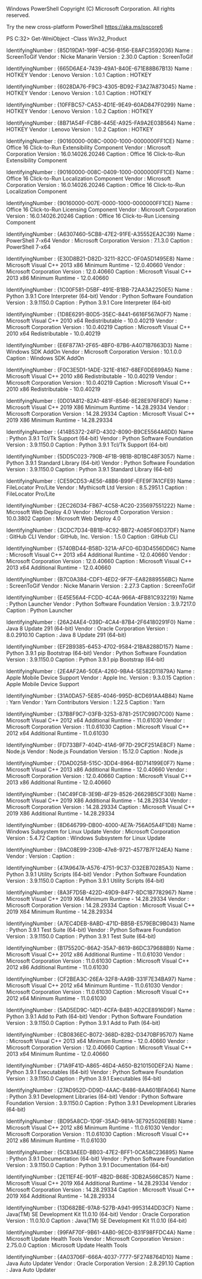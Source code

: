 Windows PowerShell Copyright (C) Microsoft Corporation. All rights reserved.

Try the new cross-platform PowerShell https://aka.ms/pscore6

PS C:32&gt; Get-WmiObject -Class Win32_Product

IdentifyingNumber : {85D19DA1-199F-4C56-B156-E8AFC3592036} Name : ScreenToGif Vendor : Nicke Manarin Version : 2.30.0 Caption : ScreenToGif

IdentifyingNumber : {665D6AE4-7439-49A1-840E-671E88B67B13} Name : HOTKEY Vendor : Lenovo Version : 1.0.1 Caption : HOTKEY

IdentifyingNumber : {6028DA76-F9C3-4305-BD92-F3A27A873045} Name : HOTKEY Vendor : Lenovo Version : 1.0.1 Caption : HOTKEY

IdentifyingNumber : {10FFBC57-CA53-4D1E-9E49-60AD847F0299} Name : HOTKEY Vendor : Lenovo Version : 1.0.2 Caption : HOTKEY

IdentifyingNumber : {8B71A54F-FCB6-445E-A925-FA9A2E03B564} Name : HOTKEY Vendor : Lenovo Version : 1.0.2 Caption : HOTKEY

IdentifyingNumber : {90160000-008C-0000-1000-0000000FF1CE} Name : Office 16 Click-to-Run Extensibility Component Vendor : Microsoft Corporation Version : 16.0.14026.20246 Caption : Office 16 Click-to-Run Extensibility Component

IdentifyingNumber : {90160000-008C-0409-1000-0000000FF1CE} Name : Office 16 Click-to-Run Localization Component Vendor : Microsoft Corporation Version : 16.0.14026.20246 Caption : Office 16 Click-to-Run Localization Component

IdentifyingNumber : {90160000-007E-0000-1000-0000000FF1CE} Name : Office 16 Click-to-Run Licensing Component Vendor : Microsoft Corporation Version : 16.0.14026.20246 Caption : Office 16 Click-to-Run Licensing Component

IdentifyingNumber : {A6307460-5CB8-47E2-91FE-A35552EA2C39} Name : PowerShell 7-x64 Vendor : Microsoft Corporation Version : 7.1.3.0 Caption : PowerShell 7-x64

IdentifyingNumber : {E30D8B21-D82D-3211-82CC-0F0A5D1495E8} Name : Microsoft Visual C++ 2013 x86 Minimum Runtime - 12.0.40660 Vendor : Microsoft Corporation Version : 12.0.40660 Caption : Microsoft Visual C++ 2013 x86 Minimum Runtime - 12.0.40660

IdentifyingNumber : {1C00F581-D5BF-491E-B1BB-72AA3A2250E5} Name : Python 3.9.1 Core Interpreter (64-bit) Vendor : Python Software Foundation Version : 3.9.1150.0 Caption : Python 3.9.1 Core Interpreter (64-bit)

IdentifyingNumber : {1D8E6291-B0D5-35EC-8441-6616F567A0F7} Name : Microsoft Visual C++ 2010 x64 Redistributable - 10.0.40219 Vendor : Microsoft Corporation Version : 10.0.40219 Caption : Microsoft Visual C++ 2010 x64 Redistributable - 10.0.40219

IdentifyingNumber : {E6F877A1-2F65-4BF0-87B6-A4071B7663D3} Name : Windows SDK AddOn Vendor : Microsoft Corporation Version : 10.1.0.0 Caption : Windows SDK AddOn

IdentifyingNumber : {F0C3E5D1-1ADE-321E-8167-68EF0DE699A5} Name : Microsoft Visual C++ 2010 x86 Redistributable - 10.0.40219 Vendor : Microsoft Corporation Version : 10.0.40219 Caption : Microsoft Visual C++ 2010 x86 Redistributable - 10.0.40219

IdentifyingNumber : {0D01A812-82A1-481F-8546-8E28E976F8DF} Name : Microsoft Visual C++ 2019 X86 Minimum Runtime - 14.28.29334 Vendor : Microsoft Corporation Version : 14.28.29334 Caption : Microsoft Visual C++ 2019 X86 Minimum Runtime - 14.28.29334

IdentifyingNumber : {414B5372-24FD-4302-8090-B9CE5564A6DD} Name : Python 3.9.1 Tcl/Tk Support (64-bit) Vendor : Python Software Foundation Version : 3.9.1150.0 Caption : Python 3.9.1 Tcl/Tk Support (64-bit)

IdentifyingNumber : {5DD5C023-790B-4F1B-9B1B-8D1BC48F3057} Name : Python 3.9.1 Standard Library (64-bit) Vendor : Python Software Foundation Version : 3.9.1150.0 Caption : Python 3.9.1 Standard Library (64-bit)

IdentifyingNumber : {CE59CD53-AE56-48B6-B99F-EFE9F7A1CFE9} Name : FileLocator Pro/Lite Vendor : Mythicsoft Ltd Version : 8.5.2951.1 Caption : FileLocator Pro/Lite

IdentifyingNumber : {2EC26D34-FB67-4C58-AC20-235697551222} Name : Microsoft Web Deploy 4.0 Vendor : Microsoft Corporation Version : 10.0.3802 Caption : Microsoft Web Deploy 4.0

IdentifyingNumber : {3CDC7D34-BB1B-4C92-BB72-A085F06D37DF} Name : GitHub CLI Vendor : GitHub, Inc. Version : 1.5.0 Caption : GitHub CLI

IdentifyingNumber : {5740BD44-B58D-321A-AFC0-6D3D4556DD6C} Name : Microsoft Visual C++ 2013 x64 Additional Runtime - 12.0.40660 Vendor : Microsoft Corporation Version : 12.0.40660 Caption : Microsoft Visual C++ 2013 x64 Additional Runtime - 12.0.40660

IdentifyingNumber : {B7C0A384-CDF1-4ED2-9F7F-EA82889556BC} Name : ScreenToGif Vendor : Nicke Manarin Version : 2.27.3 Caption : ScreenToGif

IdentifyingNumber : {E45E56A4-FCDD-4C4A-966A-4FB81C932219} Name : Python Launcher Vendor : Python Software Foundation Version : 3.9.7217.0 Caption : Python Launcher

IdentifyingNumber : {26A24AE4-039D-4CA4-87B4-2F64180291F0} Name : Java 8 Update 291 (64-bit) Vendor : Oracle Corporation Version : 8.0.2910.10 Caption : Java 8 Update 291 (64-bit)

IdentifyingNumber : {EF2B9385-6453-4702-9584-21BA8288D157} Name : Python 3.9.1 pip Bootstrap (64-bit) Vendor : Python Software Foundation Version : 3.9.1150.0 Caption : Python 3.9.1 pip Bootstrap (64-bit)

IdentifyingNumber : {2E4AF2A6-50EA-4260-9BA4-5E582D11879A} Name : Apple Mobile Device Support Vendor : Apple Inc. Version : 9.3.0.15 Caption : Apple Mobile Device Support

IdentifyingNumber : {31A0DA57-5E85-4046-995D-8CD691AA4B84} Name : Yarn Vendor : Yarn Contributors Version : 1.22.5 Caption : Yarn

IdentifyingNumber : {37B8F9C7-03FB-3253-8781-2517C99D7C00} Name : Microsoft Visual C++ 2012 x64 Additional Runtime - 11.0.61030 Vendor : Microsoft Corporation Version : 11.0.61030 Caption : Microsoft Visual C++ 2012 x64 Additional Runtime - 11.0.61030

IdentifyingNumber : {FD733BF7-404D-41A6-9F7D-29CF251AE8CF} Name : Node.js Vendor : Node.js Foundation Version : 15.12.0 Caption : Node.js

IdentifyingNumber : {7DAD0258-515C-3DD4-8964-BD714199E0F7} Name : Microsoft Visual C++ 2013 x86 Additional Runtime - 12.0.40660 Vendor : Microsoft Corporation Version : 12.0.40660 Caption : Microsoft Visual C++ 2013 x86 Additional Runtime - 12.0.40660

IdentifyingNumber : {14C49FC8-3E9B-4F29-8526-26629B5CF30B} Name : Microsoft Visual C++ 2019 X86 Additional Runtime - 14.28.29334 Vendor : Microsoft Corporation Version : 14.28.29334 Caption : Microsoft Visual C++ 2019 X86 Additional Runtime - 14.28.29334

IdentifyingNumber : {8D646799-DB00-4000-AE7A-756A05A4F1D8} Name : Windows Subsystem for Linux Update Vendor : Microsoft Corporation Version : 5.4.72 Caption : Windows Subsystem for Linux Update

IdentifyingNumber : {9AC08E99-230B-47e8-9721-4577B7F124EA} Name : Vendor : Version : Caption :

IdentifyingNumber : {47A9647A-A576-4751-9C37-D32EB70285A3} Name : Python 3.9.1 Utility Scripts (64-bit) Vendor : Python Software Foundation Version : 3.9.1150.0 Caption : Python 3.9.1 Utility Scripts (64-bit)

IdentifyingNumber : {8A3F7D5B-422D-49D9-84F7-8DC1B7782967} Name : Microsoft Visual C++ 2019 X64 Minimum Runtime - 14.28.29334 Vendor : Microsoft Corporation Version : 14.28.29334 Caption : Microsoft Visual C++ 2019 X64 Minimum Runtime - 14.28.29334

IdentifyingNumber : {A7EC4DEB-8ABD-471D-BB5B-E579EBC9B043} Name : Python 3.9.1 Test Suite (64-bit) Vendor : Python Software Foundation Version : 3.9.1150.0 Caption : Python 3.9.1 Test Suite (64-bit)

IdentifyingNumber : {B175520C-86A2-35A7-8619-86DC379688B9} Name : Microsoft Visual C++ 2012 x86 Additional Runtime - 11.0.61030 Vendor : Microsoft Corporation Version : 11.0.61030 Caption : Microsoft Visual C++ 2012 x86 Additional Runtime - 11.0.61030

IdentifyingNumber : {CF2BEA3C-26EA-32F8-AA9B-331F7E34BA97} Name : Microsoft Visual C++ 2012 x64 Minimum Runtime - 11.0.61030 Vendor : Microsoft Corporation Version : 11.0.61030 Caption : Microsoft Visual C++ 2012 x64 Minimum Runtime - 11.0.61030

IdentifyingNumber : {5AD5ED9C-14D1-4CFA-B4B1-A02CE8916D9F} Name : Python 3.9.1 Add to Path (64-bit) Vendor : Python Software Foundation Version : 3.9.1150.0 Caption : Python 3.9.1 Add to Path (64-bit)

IdentifyingNumber : {CB0836EC-B072-368D-82B2-D3470BF95707} Name : Microsoft Visual C++ 2013 x64 Minimum Runtime - 12.0.40660 Vendor : Microsoft Corporation Version : 12.0.40660 Caption : Microsoft Visual C++ 2013 x64 Minimum Runtime - 12.0.40660

IdentifyingNumber : {71A9F41D-A865-46D4-A650-B210150DEF2A} Name : Python 3.9.1 Executables (64-bit) Vendor : Python Software Foundation Version : 3.9.1150.0 Caption : Python 3.9.1 Executables (64-bit)

IdentifyingNumber : {27AD952D-DD9D-4AAC-B486-8AA601BFA064} Name : Python 3.9.1 Development Libraries (64-bit) Vendor : Python Software Foundation Version : 3.9.1150.0 Caption : Python 3.9.1 Development Libraries (64-bit)

IdentifyingNumber : {BD95A8CD-1D9F-35AD-981A-3E7925026EBB} Name : Microsoft Visual C++ 2012 x86 Minimum Runtime - 11.0.61030 Vendor : Microsoft Corporation Version : 11.0.61030 Caption : Microsoft Visual C++ 2012 x86 Minimum Runtime - 11.0.61030

IdentifyingNumber : {5CB3AEED-BB03-47E2-BFF1-0CA58C236895} Name : Python 3.9.1 Documentation (64-bit) Vendor : Python Software Foundation Version : 3.9.1150.0 Caption : Python 3.9.1 Documentation (64-bit)

IdentifyingNumber : {2E11EF4E-901F-4B2D-B68E-3DB2A566C857} Name : Microsoft Visual C++ 2019 X64 Additional Runtime - 14.28.29334 Vendor : Microsoft Corporation Version : 14.28.29334 Caption : Microsoft Visual C++ 2019 X64 Additional Runtime - 14.28.29334

IdentifyingNumber : {13D682BE-97A8-527B-A941-9953144DD3CF} Name : Java(TM) SE Development Kit 11.0.10 (64-bit) Vendor : Oracle Corporation Version : 11.0.10.0 Caption : Java(TM) SE Development Kit 11.0.10 (64-bit)

IdentifyingNumber : {99FAF70F-9B61-4AB0-9EC0-B31F98FFDC4A} Name : Microsoft Update Health Tools Vendor : Microsoft Corporation Version : 2.75.0.0 Caption : Microsoft Update Health Tools

IdentifyingNumber : {4A03706F-666A-4037-7777-5F2748764D10} Name : Java Auto Updater Vendor : Oracle Corporation Version : 2.8.291.10 Caption : Java Auto Updater

